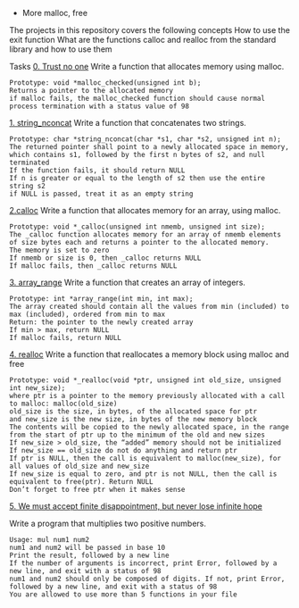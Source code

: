  - More malloc, free

The projects in this repository covers the following concepts
How to use the exit function
What are the functions calloc and realloc from the standard library and how to use them

Tasks
[0. Trust no one](./0-malloc_checked.c)
Write a function that allocates memory using malloc.

	Prototype: void *malloc_checked(unsigned int b);
	Returns a pointer to the allocated memory
	if malloc fails, the malloc_checked function should cause normal process termination with a status value of 98

[1. string_nconcat](./1-string_nconcat.c)
Write a function that concatenates two strings.

	Prototype: char *string_nconcat(char *s1, char *s2, unsigned int n);
	The returned pointer shall point to a newly allocated space in memory, which contains s1, followed by the first n bytes of s2, and null terminated
	If the function fails, it should return NULL
	If n is greater or equal to the length of s2 then use the entire string s2
	if NULL is passed, treat it as an empty string


[2.calloc](./2-calloc.c)
Write a function that allocates memory for an array, using malloc.

	Prototype: void *_calloc(unsigned int nmemb, unsigned int size);
	The _calloc function allocates memory for an array of nmemb elements of size bytes each and returns a pointer to the allocated memory.
	The memory is set to zero
	If nmemb or size is 0, then _calloc returns NULL
	If malloc fails, then _calloc returns NULL

[3. array_range](./3-array_range.c)
Write a function that creates an array of integers.

	Prototype: int *array_range(int min, int max);
	The array created should contain all the values from min (included) to max (included), ordered from min to max
	Return: the pointer to the newly created array
	If min > max, return NULL
	If malloc fails, return NULL

[4. realloc](./100-realloc.c)
Write a function that reallocates a memory block using malloc and free

	Prototype: void *_realloc(void *ptr, unsigned int old_size, unsigned int new_size);
	where ptr is a pointer to the memory previously allocated with a call to malloc: malloc(old_size)
	old_size is the size, in bytes, of the allocated space for ptr
	and new_size is the new size, in bytes of the new memory block
	The contents will be copied to the newly allocated space, in the range from the start of ptr up to the minimum of the old and new sizes
	If new_size > old_size, the “added” memory should not be initialized
	If new_size == old_size do not do anything and return ptr
	If ptr is NULL, then the call is equivalent to malloc(new_size), for all values of old_size and new_size
	If new_size is equal to zero, and ptr is not NULL, then the call is equivalent to free(ptr). Return NULL
	Don’t forget to free ptr when it makes sense

[5. We must accept finite disappointment, but never lose infinite hope](./101-mul.c)

Write a program that multiplies two positive numbers.

	Usage: mul num1 num2
	num1 and num2 will be passed in base 10
	Print the result, followed by a new line
	If the number of arguments is incorrect, print Error, followed by a new line, and exit with a status of 98
	num1 and num2 should only be composed of digits. If not, print Error, followed by a new line, and exit with a status of 98
	You are allowed to use more than 5 functions in your file
